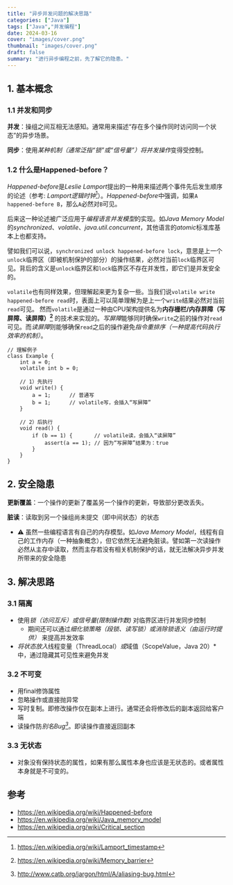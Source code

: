 ```yaml
---
title: "异步并发问题的解决思路"
categories: ["Java"]
tags: ["Java","并发编程"]
date: 2024-03-16
cover: "images/cover.png"
thumbnail: "images/cover.png"
draft: false
summary: "进行异步编程之前，先了解它的隐患。"
---
```


## 1. 基本概念

### 1.1 并发和同步
**并发**：操组之间互相无法感知。通常用来描述“存在多个操作同时访问同一个状态”的异步场景。

**同步**：使用*某种机制（通常泛指“锁”或“信号量”）*将*并发操作*变得受控制。

### 1.2 什么是Happened-before？
*Happened-before*是*Leslie Lamport*提出的一种用来描述两个事件先后发生顺序的论述（参考: *Lamport逻辑时钟*[^1]）。*Happened-before*中强调，如果`A happened-before B`，那么`A`必然对`B`可见。

后来这一种论述被广泛应用于*编程语言并发模型*的实现。如*Java Memory Model*的*synchronized*、*volatile*、*java.util.concurrent*，其他语言的*atomic*标准库基本上也都支持。

譬如我们可以说，`synchronized unlock happened-before lock`，意思是上一个`unlock`临界区（即被机制保护的部分）的操作结果，必然对当前`lock`临界区可见。背后的含义是`unlock`临界区和`lock`临界区不存在并发性，即它们是并发安全的。

`volatile`也有同样效果，但理解起来更为复杂一些。当我们说`volatile write happened-before read`时，表面上可以简单理解为是上一个`write`结果必然对当前`read`可见。
然而`volatile`是通过一种由CPU架构提供名为**内存栅栏/内存屏障（写屏障、读屏障）[^2]** 的技术来实现的。*写屏障*能够同时确保`write`之前的操作对`read`可见。而*读屏障*则能够确保`read`之后的操作避免*指令重排序（一种提高代码执行效率的机制）*。
```
// 理解例子
class Example {
    int a = 0;
    volatile int b = 0;

    // 1）先执行
    void write() {
        a = 1;      // 普通写
        b = 1;      // volatile写，会插入“写屏障”
    }

    // 2）后执行
    void read() {
        if (b == 1) {       // volatile读，会插入“读屏障”
            assert(a == 1); // 因为“写屏障”结果为：true
        }
    }
}
```



## 2. 安全隐患
**更新覆盖**：一个操作的更新了覆盖另一个操作的更新，导致部分更改丢失。

**脏读**：读取到另一个操组尚未提交（即中间状态）的状态
* ⚠️ 虽然一些编程语言有自己的内存模型。如*Java Memory Model*，线程有自己的工作内存（一种抽象概念），但它依然无法避免脏读。譬如第一次读操作必然从主存中读取，然而主存若没有相关机制保护的话，就无法解决异步并发所带来的安全隐患

## 3. 解决思路
### 3.1 隔离
* 使用*锁（访问互斥）*或*信号量(限制操作数)* 对临界区进行并发同步控制
    * 期间还可以通过*细化锁策略（段锁、读写锁）*或*消除锁语义（由运行时提供）* 来提高并发效率
* *将状态放入*线程变量（ThreadLocal）*或*域值（ScopeValue，Java 20）* 中，通过隐藏其可见性来避免并发

### 3.2 不可变
* 用final修饰属性
* 忽略操作或直接抛异常
* 写时复制。即修改操作仅在副本上进行。通常还会将修改后的副本返回给客户端
* 读操作防*别名Bug[^3]*。即读操作直接返回副本

### 3.3 无状态
* 对象没有保持状态的属性，如果有那么属性本身也应该是无状态的。或者属性本身就是不可变的。


[^1]: https://en.wikipedia.org/wiki/Lamport_timestamp
[^2]: https://en.wikipedia.org/wiki/Memory_barrier
[^3]: http://www.catb.org/jargon/html/A/aliasing-bug.html

## 参考
* https://en.wikipedia.org/wiki/Happened-before
* https://en.wikipedia.org/wiki/Java_memory_model
* https://en.wikipedia.org/wiki/Critical_section